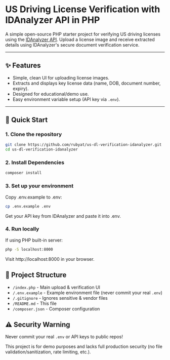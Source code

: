 # US Driving License Verification with IDAnalyzer API in PHP

A simple open-source PHP starter project for verifying US driving licenses using the [IDAnalyzer API](https://www.idanalyzer.com/). Upload a license image and receive extracted details using IDAnalyzer's secure document verification service.

---

## ✨ Features

- Simple, clean UI for uploading license images.
- Extracts and displays key license data (name, DOB, document number, expiry).
- Designed for educational/demo use.
- Easy environment variable setup (API key via `.env`).

---

## 🚀 Quick Start

### 1. Clone the repository

```bash
git clone https://github.com/rubyat/us-dl-verification-idanalyzer.git
cd us-dl-verification-idanalyzer
```

### 2. Install Dependencies

```bash
composer install
```

### 3. Set up your environment
Copy .env.example to .env:

```bash
cp .env.example .env
```
Get your API key from IDAnalyzer and paste it into .env.

### 4. Run locally
If using PHP built-in server:

```bash
php -S localhost:8000
```
Visit http://localhost:8000 in your browser.

## 📄 Project Structure
- `/index.php` - Main upload & verification UI
- `/.env.example` - Example environment file (never commit your real `.env`)
- `/.gitignore` - Ignores sensitive & vendor files
- `/README.md` - This file
- `/composer.json` - Composer configuration

## ⚠️ Security Warning
Never commit your real `.env` or API keys to public repos!

This project is for demo purposes and lacks full production security (no file validation/sanitization, rate limiting, etc.).